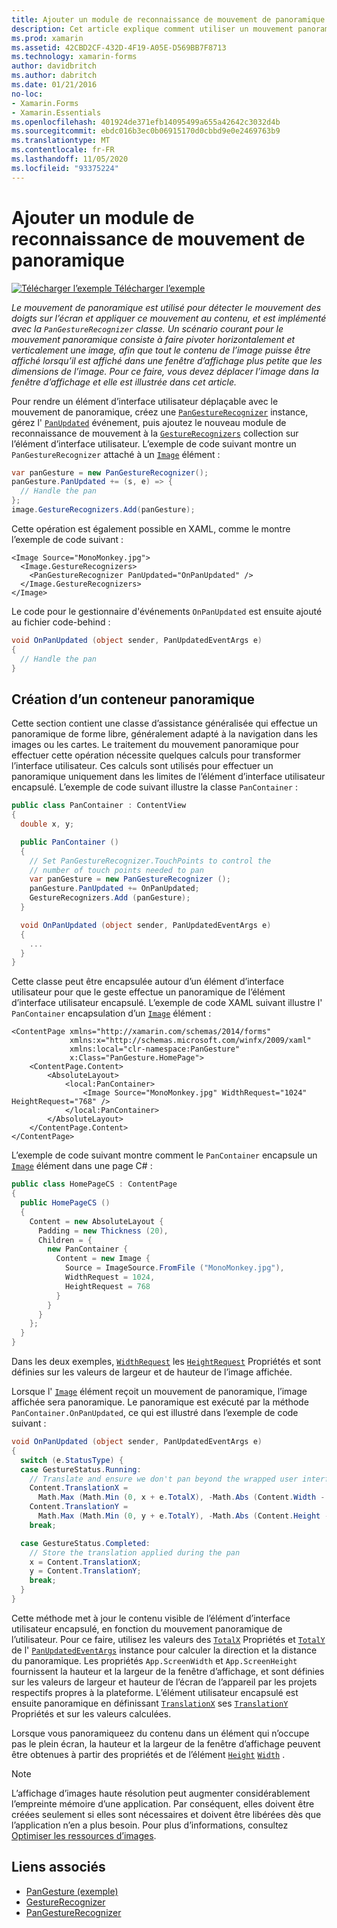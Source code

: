 ```yaml
---
title: Ajouter un module de reconnaissance de mouvement de panoramique
description: Cet article explique comment utiliser un mouvement panoramique pour faire un panoramique horizontal et vertical d’une image afin que tout le contenu de l’image soit visible quand il est affiché dans une fenêtre d’affichage plus petite que les dimensions de l’image.
ms.prod: xamarin
ms.assetid: 42CBD2CF-432D-4F19-A05E-D569BB7F8713
ms.technology: xamarin-forms
author: davidbritch
ms.author: dabritch
ms.date: 01/21/2016
no-loc:
- Xamarin.Forms
- Xamarin.Essentials
ms.openlocfilehash: 401924de371efb14095499a655a42642c3032d4b
ms.sourcegitcommit: ebdc016b3ec0b06915170d0cbbd9e0e2469763b9
ms.translationtype: MT
ms.contentlocale: fr-FR
ms.lasthandoff: 11/05/2020
ms.locfileid: "93375224"
---
```

# <a name="add-a-pan-gesture-recognizer"></a>Ajouter un module de reconnaissance de mouvement de panoramique

[![Télécharger l’exemple](~/media/shared/download.png) Télécharger l’exemple](/samples/xamarin/xamarin-forms-samples/workingwithgestures-pangesture)

_Le mouvement de panoramique est utilisé pour détecter le mouvement des doigts sur l’écran et appliquer ce mouvement au contenu, et est implémenté avec la `PanGestureRecognizer` classe. Un scénario courant pour le mouvement panoramique consiste à faire pivoter horizontalement et verticalement une image, afin que tout le contenu de l’image puisse être affiché lorsqu’il est affiché dans une fenêtre d’affichage plus petite que les dimensions de l’image. Pour ce faire, vous devez déplacer l’image dans la fenêtre d’affichage et elle est illustrée dans cet article._

Pour rendre un élément d’interface utilisateur déplaçable avec le mouvement de panoramique, créez une [`PanGestureRecognizer`](xref:Xamarin.Forms.PanGestureRecognizer) instance, gérez l' [`PanUpdated`](xref:Xamarin.Forms.PanGestureRecognizer.PanUpdated) événement, puis ajoutez le nouveau module de reconnaissance de mouvement à la [`GestureRecognizers`](xref:Xamarin.Forms.View.GestureRecognizers) collection sur l’élément d’interface utilisateur. L’exemple de code suivant montre un `PanGestureRecognizer` attaché à un [`Image`](xref:Xamarin.Forms.Image) élément :

```csharp
var panGesture = new PanGestureRecognizer();
panGesture.PanUpdated += (s, e) => {
  // Handle the pan
};
image.GestureRecognizers.Add(panGesture);
```

Cette opération est également possible en XAML, comme le montre l’exemple de code suivant :

```xaml
<Image Source="MonoMonkey.jpg">
  <Image.GestureRecognizers>
    <PanGestureRecognizer PanUpdated="OnPanUpdated" />
  </Image.GestureRecognizers>
</Image>
```

Le code pour le gestionnaire d'événements `OnPanUpdated` est ensuite ajouté au fichier code-behind :

```csharp
void OnPanUpdated (object sender, PanUpdatedEventArgs e)
{
  // Handle the pan
}
```

## <a name="creating-a-pan-container"></a>Création d’un conteneur panoramique

Cette section contient une classe d’assistance généralisée qui effectue un panoramique de forme libre, généralement adapté à la navigation dans les images ou les cartes. Le traitement du mouvement panoramique pour effectuer cette opération nécessite quelques calculs pour transformer l’interface utilisateur. Ces calculs sont utilisés pour effectuer un panoramique uniquement dans les limites de l’élément d’interface utilisateur encapsulé. L’exemple de code suivant illustre la classe `PanContainer` :

```csharp
public class PanContainer : ContentView
{
  double x, y;

  public PanContainer ()
  {
    // Set PanGestureRecognizer.TouchPoints to control the
    // number of touch points needed to pan
    var panGesture = new PanGestureRecognizer ();
    panGesture.PanUpdated += OnPanUpdated;
    GestureRecognizers.Add (panGesture);
  }

  void OnPanUpdated (object sender, PanUpdatedEventArgs e)
  {
    ...
  }
}
```

Cette classe peut être encapsulée autour d’un élément d’interface utilisateur pour que le geste effectue un panoramique de l’élément d’interface utilisateur encapsulé. L’exemple de code XAML suivant illustre l' `PanContainer` encapsulation d’un [`Image`](xref:Xamarin.Forms.Image) élément :

```xaml
<ContentPage xmlns="http://xamarin.com/schemas/2014/forms"
             xmlns:x="http://schemas.microsoft.com/winfx/2009/xaml"
             xmlns:local="clr-namespace:PanGesture"
             x:Class="PanGesture.HomePage">
    <ContentPage.Content>
        <AbsoluteLayout>
            <local:PanContainer>
                <Image Source="MonoMonkey.jpg" WidthRequest="1024" HeightRequest="768" />
            </local:PanContainer>
        </AbsoluteLayout>
    </ContentPage.Content>
</ContentPage>
```

L’exemple de code suivant montre comment le `PanContainer` encapsule un [`Image`](xref:Xamarin.Forms.Image) élément dans une page C# :

```csharp
public class HomePageCS : ContentPage
{
  public HomePageCS ()
  {
    Content = new AbsoluteLayout {
      Padding = new Thickness (20),
      Children = {
        new PanContainer {
          Content = new Image {
            Source = ImageSource.FromFile ("MonoMonkey.jpg"),
            WidthRequest = 1024,
            HeightRequest = 768
          }
        }
      }
    };
  }
}
```

Dans les deux exemples, [`WidthRequest`](xref:Xamarin.Forms.VisualElement.WidthRequest) les [`HeightRequest`](xref:Xamarin.Forms.VisualElement.HeightRequest) Propriétés et sont définies sur les valeurs de largeur et de hauteur de l’image affichée.

Lorsque l' [`Image`](xref:Xamarin.Forms.Image) élément reçoit un mouvement de panoramique, l’image affichée sera panoramique. Le panoramique est exécuté par la méthode `PanContainer.OnPanUpdated`, ce qui est illustré dans l’exemple de code suivant :

```csharp
void OnPanUpdated (object sender, PanUpdatedEventArgs e)
{
  switch (e.StatusType) {
  case GestureStatus.Running:
    // Translate and ensure we don't pan beyond the wrapped user interface element bounds.
    Content.TranslationX =
      Math.Max (Math.Min (0, x + e.TotalX), -Math.Abs (Content.Width - App.ScreenWidth));
    Content.TranslationY =
      Math.Max (Math.Min (0, y + e.TotalY), -Math.Abs (Content.Height - App.ScreenHeight));
    break;

  case GestureStatus.Completed:
    // Store the translation applied during the pan
    x = Content.TranslationX;
    y = Content.TranslationY;
    break;
  }
}
```

Cette méthode met à jour le contenu visible de l’élément d’interface utilisateur encapsulé, en fonction du mouvement panoramique de l’utilisateur. Pour ce faire, utilisez les valeurs des [`TotalX`](xref:Xamarin.Forms.PanUpdatedEventArgs.TotalX) Propriétés et [`TotalY`](xref:Xamarin.Forms.PanUpdatedEventArgs.TotalY) de l' [`PanUpdatedEventArgs`](xref:Xamarin.Forms.PanUpdatedEventArgs) instance pour calculer la direction et la distance du panoramique. Les propriétés `App.ScreenWidth` et `App.ScreenHeight` fournissent la hauteur et la largeur de la fenêtre d’affichage, et sont définies sur les valeurs de largeur et hauteur de l’écran de l’appareil par les projets respectifs propres à la plateforme. L’élément utilisateur encapsulé est ensuite panoramique en définissant [`TranslationX`](xref:Xamarin.Forms.VisualElement.TranslationX) ses [`TranslationY`](xref:Xamarin.Forms.VisualElement.TranslationY) Propriétés et sur les valeurs calculées.

Lorsque vous panoramiqueez du contenu dans un élément qui n’occupe pas le plein écran, la hauteur et la largeur de la fenêtre d’affichage peuvent être obtenues à partir des propriétés et de l’élément [`Height`](xref:Xamarin.Forms.VisualElement.Height) [`Width`](xref:Xamarin.Forms.VisualElement.Width) .

> [!NOTE]
> L’affichage d’images haute résolution peut augmenter considérablement l’empreinte mémoire d’une application. Par conséquent, elles doivent être créées seulement si elles sont nécessaires et doivent être libérées dès que l’application n’en a plus besoin. Pour plus d’informations, consultez [Optimiser les ressources d’images](~/xamarin-forms/deploy-test/performance.md#optimize-image-resources).

## <a name="related-links"></a>Liens associés

- [PanGesture (exemple)](/samples/xamarin/xamarin-forms-samples/workingwithgestures-pangesture)
- [GestureRecognizer](xref:Xamarin.Forms.GestureRecognizer)
- [PanGestureRecognizer](xref:Xamarin.Forms.PanGestureRecognizer)